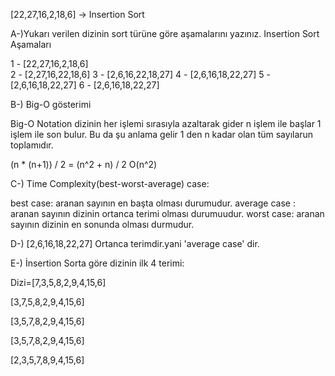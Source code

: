 [22,27,16,2,18,6] -> Insertion Sort

A-)Yukarı verilen dizinin sort türüne göre aşamalarını yazınız.
Insertion Sort Aşamaları                                           
                                                             
1 - [22,27,16,2,18,6]  
2 - [2,27,16,22,18,6]
3 - [2,6,16,22,18,27]
4 - [2,6,16,18,22,27]
5 - [2,6,16,18,22,27]
6 - [2,6,16,18,22,27]

B-) Big-O gösterimi

Big-O Notation
dizinin her işlemi sırasıyla azaltarak gider n işlem ile başlar 1 işlem ile son bulur.
Bu da şu anlama gelir  1 den n  kadar olan tüm sayılarun toplamıdır.

(n * (n+1)) / 2 = (n^2 + n) / 2 O(n^2)


C-) Time Complexity(best-worst-average) case:

best case: aranan  sayının en başta olması durumudur.
average case : aranan sayının dizinin ortanca terimi olması durumuudur.
worst case: aranan sayının dizinin en sonunda olması durmudur.

D-)
[2,6,16,18,22,27]
Ortanca terimdir.yani 'average case' dir.

E-)
İnsertion Sorta göre dizinin ilk 4 terimi:

Dizi=[7,3,5,8,2,9,4,15,6] 

 [3,7,5,8,2,9,4,15,6]

 [3,5,7,8,2,9,4,15,6]
 
 [3,5,7,8,2,9,4,15,6]
 
 [2,3,5,7,8,9,4,15,6]
 
